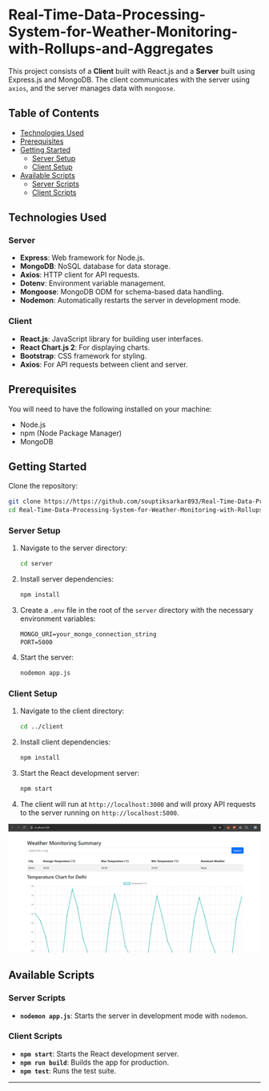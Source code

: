 # Real-Time-Data-Processing-System-for-Weather-Monitoring-with-Rollups-and-Aggregates

This project consists of a **Client** built with React.js and a **Server** built using Express.js and MongoDB. The client communicates with the server using `axios`, and the server manages data with `mongoose`.

## Table of Contents
- [Technologies Used](#technologies-used)
- [Prerequisites](#prerequisites)
- [Getting Started](#getting-started)
  - [Server Setup](#server-setup)
  - [Client Setup](#client-setup)
- [Available Scripts](#available-scripts)
  - [Server Scripts](#server-scripts)
  - [Client Scripts](#client-scripts)

## Technologies Used

### Server
- **Express**: Web framework for Node.js.
- **MongoDB**: NoSQL database for data storage.
- **Axios**: HTTP client for API requests.
- **Dotenv**: Environment variable management.
- **Mongoose**: MongoDB ODM for schema-based data handling.
- **Nodemon**: Automatically restarts the server in development mode.

### Client
- **React.js**: JavaScript library for building user interfaces.
- **React Chart.js 2**: For displaying charts.
- **Bootstrap**: CSS framework for styling.
- **Axios**: For API requests between client and server.

## Prerequisites

You will need to have the following installed on your machine:
- Node.js
- npm (Node Package Manager)
- MongoDB

## Getting Started

Clone the repository:
   ```bash
git clone https://https://github.com/souptiksarkar893/Real-Time-Data-Processing-System-for-Weather-Monitoring-with-Rollups-and-Aggregates.git
cd Real-Time-Data-Processing-System-for-Weather-Monitoring-with-Rollups-and-Aggregates/server
```

### Server Setup
1. Navigate to the server directory:
   ```bash
   cd server
   ```

2. Install server dependencies:
   ```bash
   npm install
   ```

3. Create a `.env` file in the root of the `server` directory with the necessary environment variables:
   ```
   MONGO_URI=your_mongo_connection_string
   PORT=5000
   ```

4. Start the server:
   ```bash
   nodemon app.js
   ```

### Client Setup
1. Navigate to the client directory:
   ```bash
   cd ../client
   ```

2. Install client dependencies:
   ```bash
   npm install
   ```

3. Start the React development server:
   ```bash
   npm start
   ```

4. The client will run at `http://localhost:3000` and will proxy API requests to the server running on `http://localhost:5000`.


![Preview of App](./previewOfApp.png)


## Available Scripts

### Server Scripts
- **`nodemon app.js`**: Starts the server in development mode with `nodemon`.

### Client Scripts
- **`npm start`**: Starts the React development server.
- **`npm run build`**: Builds the app for production.
- **`npm test`**: Runs the test suite.

---
